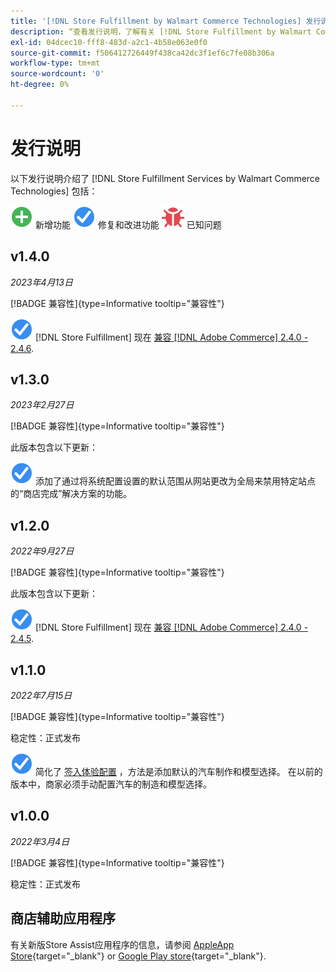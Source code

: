 ```yaml
---
title: '[!DNL Store Fulfillment by Walmart Commerce Technologies] 发行说明'
description: “查看发行说明，了解有关 [!DNL Store Fulfillment by Walmart Commerce Technologies] 版本。”
exl-id: 04dcec10-fff8-483d-a2c1-4b58e063e0f0
source-git-commit: f506412726449f438ca42dc3f1ef6c7fe08b306a
workflow-type: tm+mt
source-wordcount: '0'
ht-degree: 0%

---
```


# 发行说明

以下发行说明介绍了 [!DNL Store Fulfillment Services by Walmart Commerce Technologies] 包括：

![新建](../assets/new.svg) 新增功能
![修复的问题](../assets/fix.svg) 修复和改进功能
![已知问题](../assets/bug.svg) 已知问题

## v1.4.0

*2023年4月13日*

[!BADGE 兼容性]{type=Informative tooltip="兼容性"}

![新建](../assets/fix.svg) [!DNL Store Fulfillment] 现在 [兼容 [!DNL Adobe Commerce] 2.4.0 - 2.4.6](https://experienceleague.adobe.com/docs/commerce-operations/release/product-availability.html).


## v1.3.0

*2023年2月27日*

[!BADGE 兼容性]{type=Informative tooltip="兼容性"}

此版本包含以下更新：

![新建](../assets/fix.svg)<!-- WMTP-795 --> 添加了通过将系统配置设置的默认范围从网站更改为全局来禁用特定站点的“商店完成”解决方案的功能。

## v1.2.0

*2022年9月27日*

[!BADGE 兼容性]{type=Informative tooltip="兼容性"}

此版本包含以下更新：

![新建](../assets/fix.svg) [!DNL Store Fulfillment] 现在 [兼容 [!DNL Adobe Commerce] 2.4.0 - 2.4.5](https://experienceleague.adobe.com/docs/commerce-operations/release/product-availability.html).


## v1.1.0

*2022年7月15日*

[!BADGE 兼容性]{type=Informative tooltip="兼容性"}

稳定性：正式发布

![新建](../assets/fix.svg)<!-- WMTP-731 --> 简化了 [签入体验配置](check-in-experience-setup.md) ，方法是添加默认的汽车制作和模型选择。 在以前的版本中，商家必须手动配置汽车的制造和模型选择。

## v1.0.0

*2022年3月4日*

[!BADGE 兼容性]{type=Informative tooltip="兼容性"}

稳定性：正式发布

## 商店辅助应用程序

有关新版Store Assist应用程序的信息，请参阅 [AppleApp Store](https://apps.apple.com/us/app/store-assist-by-walmart/id1609281539){target="_blank"} or [Google Play store](https://play.google.com/store/apps/details?id=com.walmart.faas.storeassist){target="_blank"}.
